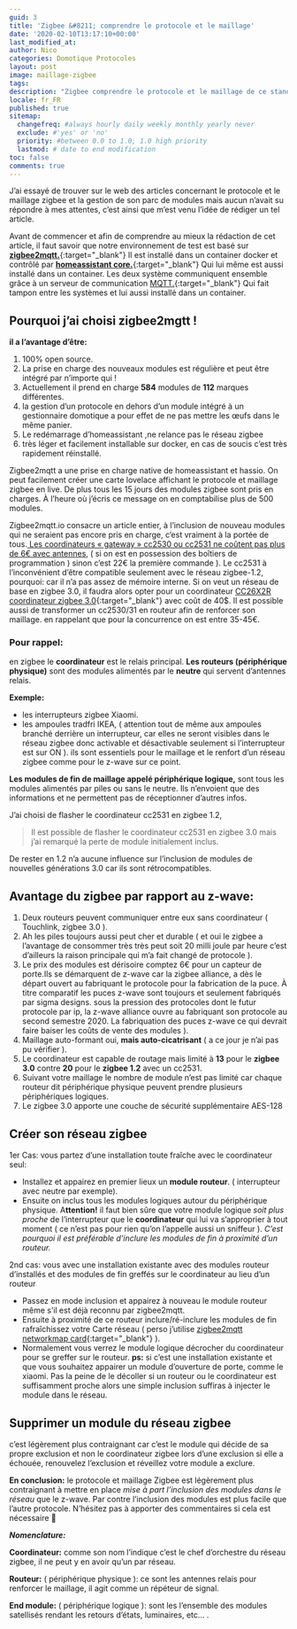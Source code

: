 ```yaml
---
guid: 3
title: 'Zigbee &#8211; comprendre le protocole et le maillage'
date: '2020-02-10T13:17:10+00:00'
last_modified_at:
author: Nico
categories: Domotique Protocoles
layout: post
image: maillage-zigbee
tags:
description: "Zigbee comprendre le protocole et le maillage de ce standard"
locale: fr_FR
published: true
sitemap:
  changefreq: #always hourly daily weekly monthly yearly never
  exclude: #'yes' or 'no'
  priority: #between 0.0 to 1.0, 1.0 high priority
  lastmod: # date to end modification
toc: false
comments: true
---
```


J’ai essayé de trouver sur le web des articles concernant le protocole et le maillage zigbee et la gestion de son parc de modules mais aucun n’avait su répondre à mes attentes, c’est ainsi que m’est venu l’idée de rédiger un tel article.

Avant de commencer et afin de comprendre au mieux la rédaction de cet article, il faut savoir que notre environnement de test est basé sur [**zigbee2mqtt.**](https://www.zigbee2mqtt.io/){:target="_blank"} Il est installé dans un container docker et contrôlé par [**homeassistant core.**](https://www.home-assistant.io/){:target="_blank"} Qui lui même est aussi installé dans un container. Les deux système communiquent ensemble grâce à un serveur de communication [MQTT.](http://mqtt.org/){:target="_blank"} Qui fait tampon entre les systèmes et lui aussi installé dans un container.

## Pourquoi j’ai choisi zigbee2mgtt !

**il a l’avantage d’être:**

1. 100% open source.
2. La prise en charge des nouveaux modules est régulière et peut être intégré par n’importe qui !
3. Actuellement il prend en charge **584** modules de **112** marques différentes.
4. la gestion d’un protocole en dehors d’un module intégré à un gestionnaire domotique a pour effet de ne pas mettre les œufs dans le même panier.
5. Le redémarrage d’homeassistant ,ne relance pas le réseau zigbee
6. très léger et facilement installable sur docker, en cas de soucis c’est très rapidement réinstallé.

Zigbee2mqtt a une prise en charge native de homeassistant et hassio. On peut facilement créer une carte lovelace affichant le protocole et maillage zigbee en live. De plus tous les 15 jours des modules zigbee sont pris en charges. À l’heure où j’écris ce message on en comptabilise plus de 500 modules.

Zigbee2mqtt.io consacre un article entier, à l’inclusion de nouveau modules qui ne seraient pas encore pris en charge, c’est vraiment à la portée de tous.[ Les coordinateurs « gateway » cc2530 ou cc2531 ne coûtent pas plus de 6€ avec antennes](https://www.haade.fr/produit/cle-sniffer-zigbee-cc2531-avec-antenne/), ( si on est en possession des boîtiers de programmation ) sinon c’est 22€ la première commande ). Le cc2531 à l’inconvénient d’être compatible seulement avec le réseau zigbee-1.2, pourquoi: car il n’a pas assez de mémoire interne. Si on veut un réseau de base en zigbee 3.0, il faudra alors opter pour un coordinateur [CC26X2R coordinateur zigbee 3.0](https://www.ti.com/tool/LAUNCHXL-CC26X2R1){:target="_blank"} avec coût de 40$. Il est possible aussi de transformer un cc2530/31 en routeur afin de renforcer son maillage. en rappelant que pour la concurrence on est entre 35-45€.

### Pour rappel:

en zigbee le **coordinateur** est le relais principal. **Les routeurs (périphérique physique)** sont des modules alimentés par le **neutre** qui servent d’antennes relais.

**Exemple:**

- les interrupteurs zigbee Xiaomi.
- les ampoules tradfri IKEA, ( attention tout de même aux ampoules branché derrière un interrupteur, car elles ne seront visibles dans le réseau zigbee donc activable et désactivable seulement si l’interrupteur est sur ON ). ils sont essentiels pour le maillage et le renfort d’un réseau zigbee comme pour le z-wave sur ce point.

**Les modules de fin de maillage appelé périphérique logique,** sont tous les modules alimentés par piles ou sans le neutre. Ils n’envoient que des informations et ne permettent pas de réceptionner d’autres infos.

J’ai choisi de flasher le coordinateur cc2531 en zigbee 1.2,

> Il est possible de flasher le coordinateur cc2531 en zigbee 3.0 mais j’ai remarqué la perte de module initialement inclus.

De rester en 1.2 n’a aucune influence sur l’inclusion de modules de nouvelles générations 3.0 car ils sont rétrocompatibles.

## **Avantage du zigbee par rapport au z-wave:**

1. Deux routeurs peuvent communiquer entre eux sans coordinateur ( Touchlink, zigbee 3.0 ).
2. Ah les piles toujours aussi peut cher et durable ( et oui le zigbee a l’avantage de consommer très très peut soit 20 milli joule par heure c’est d’ailleurs la raison principale qui m’a fait changé de protocole ).
3. Le prix des modules est dérisoire comptez 6€ pour un capteur de porte.Ils se démarquent de z-wave car la zigbee alliance, a dès le départ ouvert au fabriquant le protocole pour la fabrication de la puce. À titre comparatif les puces z-wave sont toujours et seulement fabriqués par sigma designs. sous la pression des protocoles dont le futur protocole par ip, la z-wave alliance ouvre au fabriquant son protocole au second semestre 2020. La fabriquation des puces z-wave ce qui devrait faire baiser les coûts de vente des modules ).
4. Maillage auto-formant oui, **mais auto-cicatrisant** ( a ce jour je n’ai pas pu vérifier ).
5. Le coordinateur est capable de routage mais limité à **13** pour le **zigbee 3.0** contre **20** pour le **zigbee 1.2** avec un cc2531.
6. Suivant votre maillage le nombre de module n’est pas limité car chaque routeur dit périphérique physique peuvent prendre plusieurs périphériques logiques.
7. Le zigbee 3.0 apporte une couche de sécurité supplémentaire AES-128

## Créer son réseau zigbee

1er Cas: vous partez d’une installation toute fraîche avec le coordinateur seul:

- Installez et appairez en premier lieux un **module routeur**. ( interrupteur avec neutre par exemple).
- Ensuite on inclus tous les modules logiques autour du périphérique physique. A**ttention!** il faut bien sûre que votre module logique *soit plus proche* de l’interrupteur que le **coordinateur** qui lui va s’approprier à tout moment ( ce n’est pas pour rien qu’on l’appelle aussi un sniffeur ). *C’est pourquoi il est préférable d’inclure les modules de fin à proximité d’un routeur.*

2nd cas: vous avec une installation existante avec des modules routeur d’installés et des modules de fin greffés sur le coordinateur au lieu d’un routeur

- Passez en mode inclusion et appairez à nouveau le module routeur même s’il est déjà reconnu par zigbee2mqtt.
- Ensuite à proximité de ce routeur inclure/ré-inclure les modules de fin rafraîchissez votre Carte réseau ( perso j’utilise [zigbee2mqtt networkmap card](https://github.com/azuwis/zigbee2mqtt-networkmap){:target="_blank"} ).
- Normalement vous verrez le module logique décrocher du coordinateur pour se greffer sur le routeur. **ps:** si c’est une installation existante et que vous souhaitez appairer un module d’ouverture de porte, comme le xiaomi. Pas la peine de le décoller si un routeur ou le coordinateur est suffisamment proche alors une simple inclusion suffiras à injecter le module dans le réseau.

## Supprimer un module du réseau zigbee

c’est légèrement plus contraignant car c’est le module qui décide de sa propre exclusion et non le coordinateur zigbee lors d’une exclusion si elle a échouée, renouvelez l’exclusion et réveillez votre module a exclure.

**En conclusion:** le protocole et maillage Zigbee est légèrement plus contraignant à mettre en place *mise à part l’inclusion des modules dans le réseau* que le z-wave. Par contre l’inclusion des modules est plus facile que l’autre protocole. N’hésitez pas à apporter des commentaires si cela est nécessaire 🙂

***Nomenclature:***

**Coordinateur:** comme son nom l’indique c’est le chef d’orchestre du réseau zigbee, il ne peut y en avoir qu’un par réseau.

**Routeur:** ( périphérique physique ): ce sont les antennes relais pour renforcer le maillage, il agit comme un répéteur de signal.

**End module:** ( périphérique logique ): sont les l’ensemble des modules satellisés rendant les retours d’états, luminaires, etc… .
